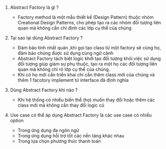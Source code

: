 1. Abstract Factory là gì ?
    - Factory method là một mẫu thiết kế (Design Pattern) thuộc nhóm Creational Design Patterns, cho phép tạo ra các nhóm đối tượng liên quan mà không cần chỉ định các lớp cụ thể của chúng

2. Tại sao lại dùng Abstract Factory ?
    - Đảm bảo tính nhất quán ,khi gọi tạo class từ một factory sẽ cùng họ, đảm bảo chúng được sử dụng cùng ngữ cảnh
    - Abstract Factory tách biệt logic khởi tạo đối tượng khỏi việc sử dụng đối tượng giúp giảm sự phụ thuộc, tạo ra một họ các đối tượng liên quan mà không chỉ rõ lớp cụ thể của chúng.
    - Khi có họ mới cần triển khai chỉ cần thêm class mới của chúng và thêm 1 facotory implement từ interface đã định nghĩa

3. Dùng Abstract Factory khi nào ?
    - Khi hệ thống có nhiều biến thể (họ) muốn thay đổi hoặc thêm các class mới mà không cần thay đổi logic cũ

4. Use case có thể áp dụng Abstract Factory là các use case có nhiều option
    - Trong ứng dụng đa ngôn ngữ
    - Trong ứng dụng hỗi trợ tốt các nền tảng khác nhau
    - Trong lựa chọn phương thức thanh toán